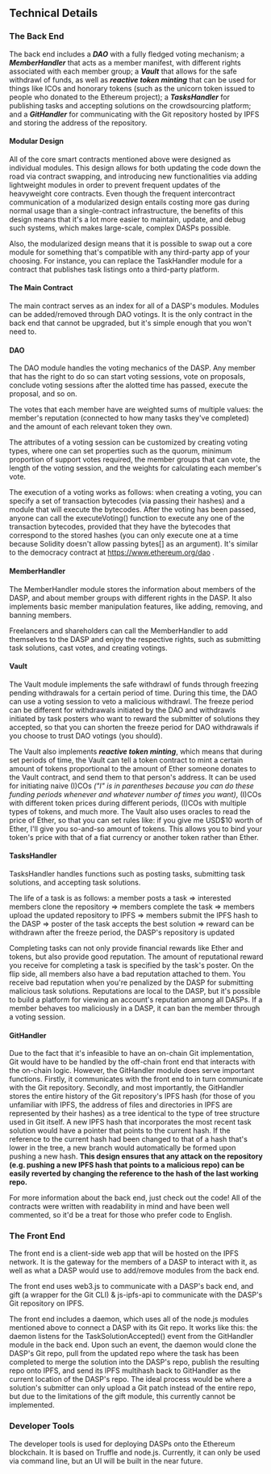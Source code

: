 ## Technical Details

### The Back End

The back end includes a ***DAO*** with a fully fledged voting mechanism; a ***MemberHandler*** that acts as a member manifest, with different rights associated with each member group; a ***Vault*** that allows for the safe withdrawl of funds, as well as ***reactive token minting*** that can be used for things like ICOs and honorary tokens (such as the unicorn token issued to people who donated to the Ethereum project); a ***TasksHandler*** for publishing tasks and accepting solutions on the crowdsourcing platform; and a ***GitHandler*** for communicating with the Git repository hosted by IPFS and storing the address of the repository.

#### Modular Design

All of the core smart contracts mentioned above were designed as individual modules. This design allows for both updating the code down the road via contract swapping, and introducing new functionalities via adding lightweight modules in order to prevent frequent updates of the heavyweight core contracts. Even though the frequent intercontract communication of a modularized design entails costing more gas during normal usage than a single-contract infrastructure, the benefits of this design means that it's a lot more easier to maintain, update, and debug such systems, which makes large-scale, complex DASPs possible.

Also, the modularized design means that it is possible to swap out a core module for something that's compatible with any third-party app of your choosing. For instance, you can replace the TaskHandler module for a contract that publishes task listings onto a third-party platform.

#### The Main Contract

The main contract serves as an index for all of a DASP's modules. Modules can be added/removed through DAO votings. It is the only contract in the back end that cannot be upgraded, but it's simple enough that you won't need to.

#### DAO

The DAO module handles the voting mechanics of the DASP. Any member that has the right to do so can start voting sessions, vote on proposals, conclude voting sessions after the alotted time has passed, execute the proposal, and so on.

The votes that each member have are weighted sums of multiple values: the member's reputation (connected to how many tasks they've completed) and the amount of each relevant token they own.

The attributes of a voting session can be customized by creating voting types, where one can set properties such as the quorum, minimum proportion of support votes required, the member groups that can vote, the length of the voting session, and the weights for calculating each member's vote.

The execution of a voting works as follows: when creating a voting, you can specify a set of transaction bytecodes (via passing their hashes) and a module that will execute the bytecodes. After the voting has been passed, anyone can call the executeVoting() function to execute any one of the transaction bytecodes, provided that they have the bytecodes that correspond to the stored hashes (you can only execute one at a time because Solidity doesn't allow passing bytes[] as an argument). It's similar to the democracy contract at https://www.ethereum.org/dao .

#### MemberHandler

The MemberHandler module stores the information about members of the DASP, and about member groups with different rights in the DASP. It also implements basic member manipulation features, like adding, removing, and banning members.

Freelancers and shareholders can call the MemberHandler to add themselves to the DASP and enjoy the respective rights, such as submitting task solutions, cast votes, and creating votings.

#### Vault

The Vault module implements the safe withdrawl of funds through freezing pending withdrawals for a certain period of time. During this time, the DAO can use a voting session to veto a malicious withdrawl. The freeze period can be different for withdrawals initiated by the DAO and withdrawls initiated by task posters who want to reward the submitter of solutions they accepted, so that you can shorten the freeze period for DAO withdrawals if you choose to trust DAO votings (you should).

The Vault also implements ***reactive token minting***, which means that during set periods of time, the Vault can tell a token contract to mint a certain amount of tokens proportional to the amount of Ether someone donates to the Vault contract, and send them to that person's address. It can be used for initiating naive (I)COs *("I" is in parentheses because you can do these funding periods whenever and whatever number of times you want)*, (I)COs with different token prices during different periods, (I)COs with multiple types of tokens, and much more. The Vault also uses oracles to read the price of Ether, so that you can set rules like: if you give me USD$10 worth of Ether, I'll give you so-and-so amount of tokens. This allows you to bind your token's price with that of a fiat currency or another token rather than Ether.

#### TasksHandler

TasksHandler handles functions such as posting tasks, submitting task solutions, and accepting task solutions.

The life of a task is as follows: a member posts a task => interested members clone the repository => members complete the task => members upload the updated repository to IPFS => members submit the IPFS hash to the DASP => poster of the task accepts the best solution => reward can be withdrawn after the freeze period, the DASP's repository is updated

Completing tasks can not only provide financial rewards like Ether and tokens, but also provide good reputation. The amount of reputational reward you receive for completing a task is specified by the task's poster. On the flip side, all members also have a bad reputation attached to them. You receive bad reputation when you're penalized by the DASP for submitting malicious task solutions. Reputations are local to the DASP, but it's possible to build a platform for viewing an account's reputation among all DASPs. If a member behaves too maliciously in a DASP, it can ban the member through a voting session.

#### GitHandler

Due to the fact that it's infeasible to have an on-chain Git implementation, Git would have to be handled by the off-chain front end that interacts with the on-chain logic. However, the GitHandler module does serve important functions. Firstly, it communicates with the front end to in turn communicate with the Git repository. Secondly, and most importantly, the GitHandler stores the entire history of the Git repository's IPFS hash (for those of you unfamiliar with IPFS, the address of files and directories in IPFS are represented by their hashes) as a tree identical to the type of tree structure used in Git itself. A new IPFS hash that incorporates the most recent task solution would have a pointer that points to the current hash. If the reference to the current hash had been changed to that of a hash that's lower in the tree, a new branch would automatically be formed upon pushing a new hash. **This design ensures that any attack on the repository (e.g. pushing a new IPFS hash that points to a malicious repo) can be easily reverted by changing the reference to the hash of the last working repo.**



For more information about the back end, just check out the code! All of the contracts were written with readability in mind and have been well commented, so it'd be a treat for those who prefer code to English.

### The Front End

The front end is a client-side web app that will be hosted on the IPFS network. It is the gateway for the members of a DASP to interact with it, as well as what a DASP would use to add/remove modules from the back end.

The front end uses web3.js to communicate with a DASP's back end, and gift (a wrapper for the Git CLI) & js-ipfs-api to communicate with the DASP's Git repository on IPFS. 

The front end includes a daemon, which uses all of the node.js modules mentioned above to connect a DASP with its Git repo. It works like this: the daemon listens for the TaskSolutionAccepted() event from the GitHandler module in the back end. Upon such an event, the daemon would clone the DASP's Git repo, pull from the updated repo where the task has been completed to merge the solution into the DASP's repo, publish the resulting repo onto IPFS, and send its IPFS multihash back to GitHandler as the current location of the DASP's repo. The ideal process would be where a solution's submitter can only upload a Git patch instead of the entire repo, but due to the limitations of the gift module, this currently cannot be implemented.

### Developer Tools

The developer tools is used for deploying DASPs onto the Ethereum blockchain. It is based on Truffle and node.js. Currently, it can only be used via command line, but an UI will be built in the near future.